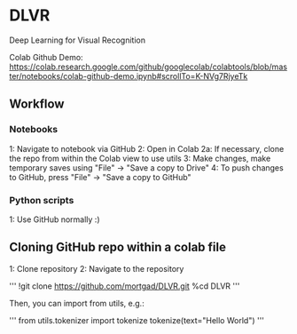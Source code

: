 # DLVR
Deep Learning for Visual Recognition

Colab Github Demo:
https://colab.research.google.com/github/googlecolab/colabtools/blob/master/notebooks/colab-github-demo.ipynb#scrollTo=K-NVg7RjyeTk

## Workflow

### Notebooks

1: Navigate to notebook via GitHub
2: Open in Colab
  2a: If necessary, clone the repo from within the Colab view to use utils
3: Make changes, make temporary saves using "File" -> "Save a copy to Drive"
4: To push changes to GitHub, press "File" -> "Save a copy to GitHub"

### Python scripts

1: Use GitHub normally :)

## Cloning GitHub repo within a colab file

1: Clone repository
2: Navigate to the repository

'''
!git clone https://github.com/mortgad/DLVR.git
%cd DLVR
'''

Then, you can import from utils, e.g.:

'''
from utils.tokenizer import tokenize
tokenize(text="Hello World")
'''
